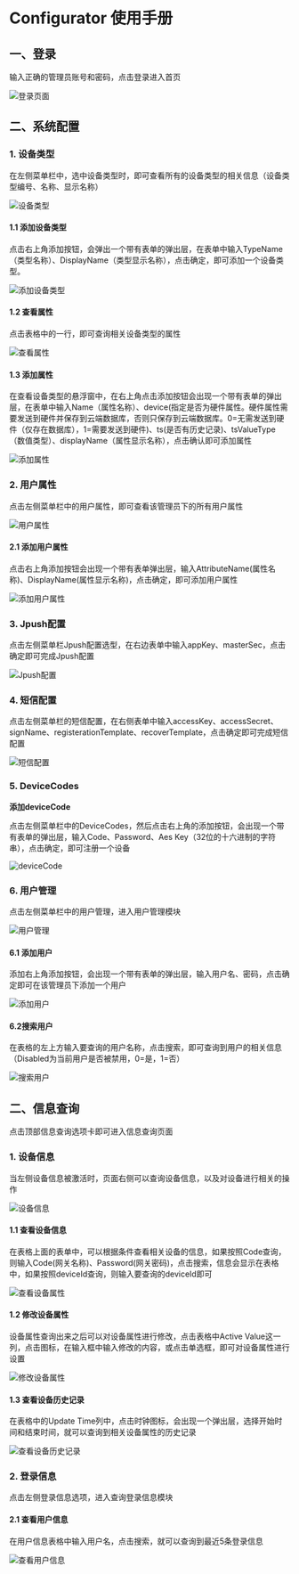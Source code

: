 # Configurator 使用手册


## 一、登录

输入正确的管理员账号和密码，点击登录进入首页

![登录页面]("../images/c_login.png")


## 二、系统配置

### 1. 设备类型

在左侧菜单栏中，选中设备类型时，即可查看所有的设备类型的相关信息（设备类型编号、名称、显示名称）

![设备类型](../images/c_dType.png)

#### 1.1 添加设备类型

点击右上角添加按钮，会弹出一个带有表单的弹出层，在表单中输入TypeName（类型名称）、DisplayName（类型显示名称），点击确定，即可添加一个设备类型。


![添加设备类型](../images/c_addType.png)


#### 1.2 查看属性

点击表格中的一行，即可查询相关设备类型的属性

![查看属性](../images/c_checkAttrs.png)

#### 1.3 添加属性

在查看设备类型的悬浮窗中，在右上角点击添加按钮会出现一个带有表单的弹出层，在表单中输入Name（属性名称）、device(指定是否为硬件属性。硬件属性需要发送到硬件并保存到云端数据库，否则只保存到云端数据库。0=无需发送到硬件（仅存在数据库），1=需要发送到硬件)、ts(是否有历史记录)、tsValueType（数值类型）、displayName（属性显示名称），点击确认即可添加属性

![添加属性](../images/c_addAttr.png)


### 2. 用户属性

点击左侧菜单栏中的用户属性，即可查看该管理员下的所有用户属性

![用户属性](../images/c_userAttrs.png)

#### 2.1 添加用户属性

点击右上角添加按钮会出现一个带有表单弹出层，输入AttributeName(属性名称)、DisplayName(属性显示名称)，点击确定，即可添加用户属性

![添加用户属性](../images/c_addUserattr.png)


### 3. Jpush配置

点击左侧菜单栏Jpush配置选型，在右边表单中输入appKey、masterSec，点击确定即可完成Jpush配置

![Jpush配置](../images/c_Jpush.png)

### 4. 短信配置

点击左侧菜单栏的短信配置，在右侧表单中输入accessKey、accessSecret、signName、registerationTemplate、recoverTemplate，点击确定即可完成短信配置

![短信配置](../images/c_SMS.png)



### 5. DeviceCodes

<strong>添加deviceCode</strong>

点击左侧菜单栏中的DeviceCodes，然后点击右上角的添加按钮，会出现一个带有表单的弹出层，输入Code、Password、Aes Key（32位的十六进制的字符串），点击确定，即可注册一个设备

![deviceCode](../images/c_deviceCode.png)


### 6. 用户管理

点击左侧菜单栏中的用户管理，进入用户管理模块

![用户管理](../images/c_userAdmin.png)

#### 6.1 添加用户


添加右上角添加按钮，会出现一个带有表单的弹出层，输入用户名、密码，点击确定即可在该管理员下添加一个用户

![添加用户](../images/c_addUser.png)


#### 6.2搜索用户

在表格的左上方输入要查询的用户名称，点击搜索，即可查询到用户的相关信息（Disabled为当前用户是否被禁用，0=是，1=否）

![搜索用户](../images/c_searchUser.png)

 
## 二、信息查询

点击顶部信息查询选项卡即可进入信息查询页面

### 1. 设备信息

当左侧设备信息被激活时，页面右侧可以查询设备信息，以及对设备进行相关的操作

![设备信息](../images/c_deviceInfo.png)

#### 1.1 查看设备信息

在表格上面的表单中，可以根据条件查看相关设备的信息，如果按照Code查询，则输入Code(网关名称)、Password(网关密码)，点击搜索，信息会显示在表格中，如果按照deviceId查询，则输入要查询的deviceId即可

![查看设备属性](../images/c_checkDinfo.png)

#### 1.2 修改设备属性

设备属性查询出来之后可以对设备属性进行修改，点击表格中Active Value这一列，点击图标，在输入框中输入修改的内容，或点击单选框，即可对设备属性进行设置

![修改设备属性](../images/c_editDattr.png)


#### 1.3 查看设备历史记录

在表格中的Update Time列中，点击时钟图标，会出现一个弹出层，选择开始时间和结束时间，就可以查询到相关设备属性的历史记录

![查看设备历史记录](../images/c_checkHistory.png)


### 2. 登录信息

点击左侧登录信息选项，进入查询登录信息模块

#### 	2.1 查看用户信息

在用户信息表格中输入用户名，点击搜索，就可以查询到最近5条登录信息

![查看用户信息](../images/c_checkUserinfo.png)


